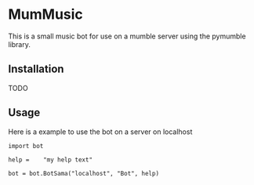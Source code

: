 # MumMusic
This is a small music bot for use on a mumble server using the pymumble library.

## Installation

TODO

## Usage

Here is a example to use the bot on a server on localhost

```
import bot

help =    "my help text"

bot = bot.BotSama("localhost", "Bot", help)
```
